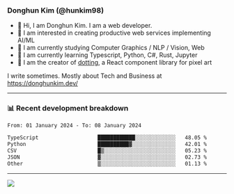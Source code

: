 ### Donghun Kim (@hunkim98)

- 👋 Hi, I am Donghun Kim. I am a web developer. 
- 🤔 I am interested in creating productive web services implementing AI/ML
- 🔭 I am currently studying Computer Graphics / NLP / Vision, Web 
- 🌱 I am currently learning Typescript, Python, C#, Rust, Jupyter
- 🎨 I am the creator of [dotting](https://github.com/hunkim98/dotting), a React component library for pixel art

I write sometimes. Mostly about Tech and Business at https://donghunkim.dev/

---
### 📊 Recent development breakdown
<!--START_SECTION:waka-->

```txt
From: 01 January 2024 - To: 08 January 2024

TypeScript                   ████████████░░░░░░░░░░░░░   48.05 %
Python                       ██████████▓░░░░░░░░░░░░░░   42.01 %
CSV                          █▒░░░░░░░░░░░░░░░░░░░░░░░   05.23 %
JSON                         ▓░░░░░░░░░░░░░░░░░░░░░░░░   02.73 %
Other                        ▒░░░░░░░░░░░░░░░░░░░░░░░░   01.13 %
```

<!--END_SECTION:waka-->
---

<!-- <div align='center'> -->
  <img align="center" src="https://github-readme-stats.vercel.app/api?username=hunkim98&theme=dark&show_icons=true"/>
<!-- </div> -->
<!--
**hunkim98/hunkim98** is a ✨ _special_ ✨ repository because its `README.md` (this file) appears on your GitHub profile.

Here are some ideas to get you started:

- 🔭 I’m currently working on ...
- 🌱 I’m currently learning ...
- 👯 I’m looking to collaborate on ...
- 🤔 I’m looking for help with ...
- 💬 Ask me about ...
- 📫 How to reach me: ...
- 😄 Pronouns: ...
- ⚡ Fun fact: ...
-->
